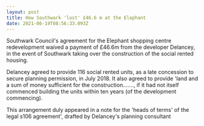 ```yaml
---
layout: post
title: How Southwark 'lost' £46.6 m at the Elephant
date: 2021-06-19T08:56:33.093Z
---
```

Southwark Council's agreement for the Elephant shopping centre redevelopment waived a payment of £46.6m from the developer Delancey, in the event of Southwark taking over the construction of the social rented housing.

Delancey agreed to provide 116 social rented units, as a late concession to secure planning permission, in July 2018.  It also agreed to provide 'land and a sum of money sufficient for the construction......., if it had not itself commenced building the units within ten years (of the development commencing).

This arrangement duly appeared in a note for the 'heads of terms' of the legal s106 agreement', drafted by Delancey's planning consultant